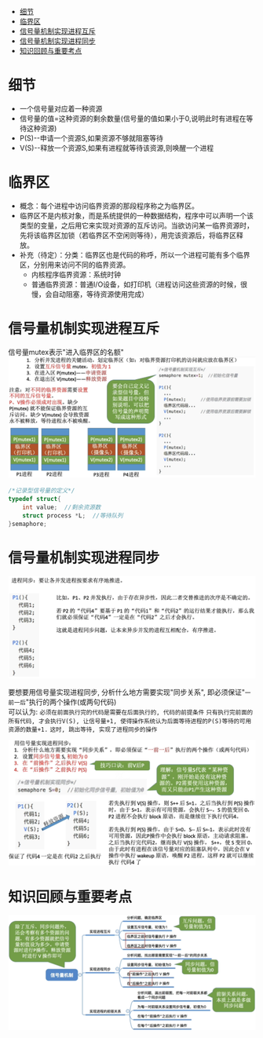 - [细节](#细节)
- [临界区](#临界区)
- [信号量机制实现进程互斥](#信号量机制实现进程互斥)
- [信号量机制实现进程同步](#信号量机制实现进程同步)
- [知识回顾与重要考点](#知识回顾与重要考点)

# 细节
- 一个信号量对应着一种资源
- 信号量的值=这种资源的剩余数量(信号量的值如果小于0,说明此时有进程在等待这种资源)
- P(S)--申请一个资源S,如果资源不够就阻塞等待
- V(S)--释放一个资源S,如果有进程就等待该资源,则唤醒一个进程

# 临界区
- 概念：每个进程中访问临界资源的那段程序称之为临界区。
- 临界区不是内核对象，而是系统提供的一种数据结构，程序中可以声明一个该类型的变量，之后用它来实现对资源的互斥访问。当欲访问某一临界资源时，先将该临界区加锁（若临界区不空闲则等待），用完该资源后，将临界区释放。
- 补充（待定）：分类：临界区也是代码的称呼，所以一个进程可能有多个临界区，分别用来访问不同的临界资源。
  - 内核程序临界资源：系统时钟
  - 普通临界资源：普通I/O设备，如打印机（进程访问这些资源的时候，很慢，会自动阻塞，等待资源使用完成）

# 信号量机制实现进程互斥
信号量mutex表示"进入临界区的名额"
<img src="img/../../img/信号量机制实现进程互斥.png">
```c
/*记录型信号量的定义*/
typedef struct{
    int value;  //剩余资源数
    struct process *L;  //等待队列
}semaphore;
```

# 信号量机制实现进程同步
<img src="img/../../img/信号量机制实现进程同步--进程同步复习.png">

要想要用信号量实现进程同步, 分析什么地方需要实现"同步关系", 即必须保证"`一前一后`"执行的两个操作(或两句代码)\
可以认为: `必须在前面执行完的代码是需要在后面执行的, 代码的前提条件` `只有执行完前面的所有代码, 才会执行V(S), 让信号量+1, 使得操作系统认为后面等待进程的P(S)等待的可用资源的数量+1.` `这时, 跳出等待, 实现了进程同步的操作`

<img src="img/../../img/用信号量实现进程同步的具体步骤.png">

# 知识回顾与重要考点
<img src="img/../../img/信号量机制实现互质同步问题.png">